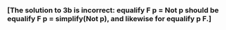 ### [The solution to 3b is incorrect: equalify F p = Not p should be equalify F p = simplify(Not p), and likewise for equalify p F.]